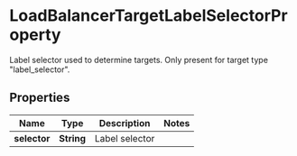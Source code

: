 

# LoadBalancerTargetLabelSelectorProperty

Label selector used to determine targets. Only present for target type \"label_selector\".

## Properties

| Name | Type | Description | Notes |
|------------ | ------------- | ------------- | -------------|
|**selector** | **String** | Label selector |  |



